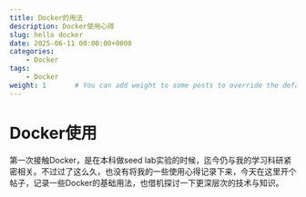 ```yaml
---
title: Docker的用法
description: Docker使用心得
slug: hello docker
date: 2025-06-11 00:00:00+0000
categories:
    - Docker
tags:
    - Docker
weight: 1       # You can add weight to some posts to override the default sorting (date descending)
---
```


# Docker使用

第一次接触Docker，是在本科做seed lab实验的时候，迄今仍与我的学习科研紧密相关。不过过了这么久，也没有将我的一些使用心得记录下来，今天在这里开个帖子，记录一些Docker的基础用法，也借机探讨一下更深层次的技术与知识。
